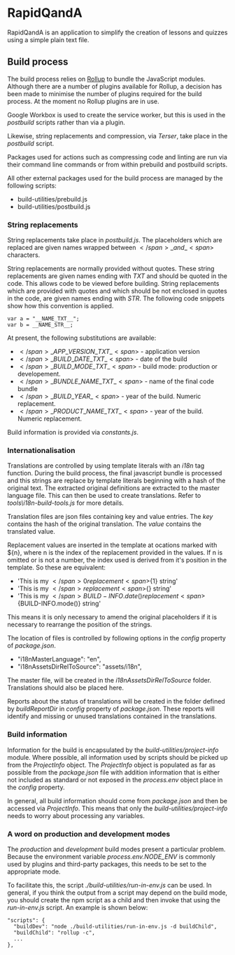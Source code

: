 # RapidQandA

RapidQandA is an application to simplify the creation of lessons and quizzes
using a simple plain text file.

## Build process

The build process relies on [Rollup](https://rollupjs.org/) to bundle the
JavaScript modules. Although there are a number of plugins available for Rollup,
a decision has been made to minimise the number of plugins required for the
build process. At the moment no Rollup plugins are in use.

Google Workbox is used to create the service worker, but this is used in the
_postbuild_ scripts rather than via a plugin.

Likewise, string replacements and compression, via _Terser_, take place in the
_postbuild_ script.

Packages used for actions such as compressing code and linting are run via their
command line commands or from within prebuild and postbuild scripts.

All other external packages used for the build process are managed by the
following scripts:

- build-utilities/prebuild.js
- build-utilities/postbuild.js

### String replacements

String replacements take place in _postbuild.js_. The placeholders which are
replaced are given names wrapped between <span>$</span>\_ and \_<span>$</span>
characters.

String replacements are normally provided without quotes. These string
replacements are given names ending with _TXT_ and should be quoted in the code.
This allows code to be viewed before building. String replacements which are
provided with quotes and which should be not enclosed in quotes in the code, are
given names ending with _STR_. The following code snippets show how this
convention is applied.

```
var a = "__NAME_TXT__";
var b = __NAME_STR__;
```

At present, the following substitutions are available:

- <span>$</span>\_APP\_VERSION\_TXT\_<span>$</span> - application version
- <span>$</span>\_BUILD\_DATE\_TXT\_<span>$</span> - date of the build
- <span>$</span>\_BUILD\_MODE\_TXT\_<span>$</span> - build mode: production or
  developement.
- <span>$</span>\_BUNDLE\_NAME\_TXT\_<span>$</span> - name of the final code
  bundle
- <span>$</span>\_BUILD\_YEAR\_<span>$</span> - year of the build. Numeric
  replacement.
- <span>$</span>\_PRODUCT\_NAME\_TXT\_<span>$</span> - year of the build.
  Numeric replacement.

Build information is provided via _constants.js_.

### Internationalisation

Translations are controlled by using template literals with an _i18n_ tag
function. During the build process, the final javascript bundle is processed and
this strings are replace by template literals beginning with a hash of the
original text. The extracted original definitions are extracted to the master
language file. This can then be used to create translations. Refer to
_tools\i18n-build-tools.js_ for more details.

Translation files are json files containing key and value entries. The _key_
contains the hash of the original translation. The _value_ contains the
translated value.

Replacement values are inserted in the template at ocations marked with
<span>$</span>{n}, where n is the index of the replacement provided in the
values. If n is omitted or is not a number, the index used is derived from it's
position in the template. So these are equivalent:

- 'This is my <span>$</span>{0} replacement <span>$</span>{1} string'
- 'This is my <span>$</span>{} replacement <span>$</span>{} string'
- 'This is my
  <span>$</span>{BUILD-INFO.date()} replacement <span>$</span>{BUILD-INFO.mode()}
  string'

This means it is only necessary to amend the original placeholders if it is
necessary to rearrange the position of the strings.

The location of files is controlled by following options in the _config_
property of _package.json_.

- "i18nMasterLanguage": "en",
- "i18nAssetsDirRelToSource": "assets/i18n",

The master file, will be created in the _i18nAssetsDirRelToSource_ folder.
Translations should also be placed here.

Reports about the status of translations will be created in the folder defined
by _buildReportDir_ in _config_ property of _package.json_. These reports will
identify and missing or unused translations contained in the translations.

### Build information

Information for the build is encapsulated by the _build-utilities/project-info_
module. Where possible, all information used by scripts should be picked up from
the _ProjectInfo_ object. The _ProjectInfo_ object is populated as far as
possible from the _package.json_ file with addition information that is either
not included as standard or not exposed in the _process.env_ object place in the
_config_ property.

In general, all build information should come from _package.json_ and then be
accessed via _ProjectInfo_. This means that only the
_build-utilities/project-info_ needs to worry about processing any variables.

### A word on production and development modes

The _production_ and _development_ build modes present a particular problem.
Because the environment variable _process.env.NODE_ENV_ is commonly used by
plugins and third-party packages, this needs to be set to the appropriate mode.

To facilitate this, the script _./build-utilities/run-in-env.js_ can be used. In
general, if you think the output from a script may depend on the build mode, you
should create the npm script as a child and then invoke that using the
_run-in-env.js_ script. An example is shown below:

    "scripts": {
      "buildDev": "node ./build-utilities/run-in-env.js -d buildChild",
      "buildChild": "rollup -c",
      ...
    },
